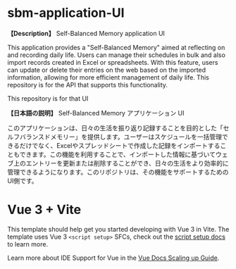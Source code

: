 # sbm-application-UI
**【Description】**
Self-Balanced Memory application UI

This application provides a "Self-Balanced Memory" aimed at reflecting on and recording daily life. Users can manage their schedules in bulk and also import records created in Excel or spreadsheets. With this feature, users can update or delete their entries on the web based on the imported information, allowing for more efficient management of daily life. This repository is for the API that supports this functionality.

This repository is for that UI



**【日本語の説明】**
Self-Balanced Memory アプリケーション UI

このアプリケーションは、日々の生活を振り返り記録することを目的とした「セルフバランスドメモリー」を提供します。ユーザーはスケジュールを一括管理できるだけでなく、Excelやスプレッドシートで作成した記録をインポートすることもできます。この機能を利用することで、インポートした情報に基づいてウェブ上のエントリーを更新または削除することができ、日々の生活をより効率的に管理できるようになります。このリポジトリは、その機能をサポートするためのUI側です。


# Vue 3 + Vite

This template should help get you started developing with Vue 3 in Vite. The template uses Vue 3 `<script setup>` SFCs, check out the [script setup docs](https://v3.vuejs.org/api/sfc-script-setup.html#sfc-script-setup) to learn more.

Learn more about IDE Support for Vue in the [Vue Docs Scaling up Guide](https://vuejs.org/guide/scaling-up/tooling.html#ide-support).
